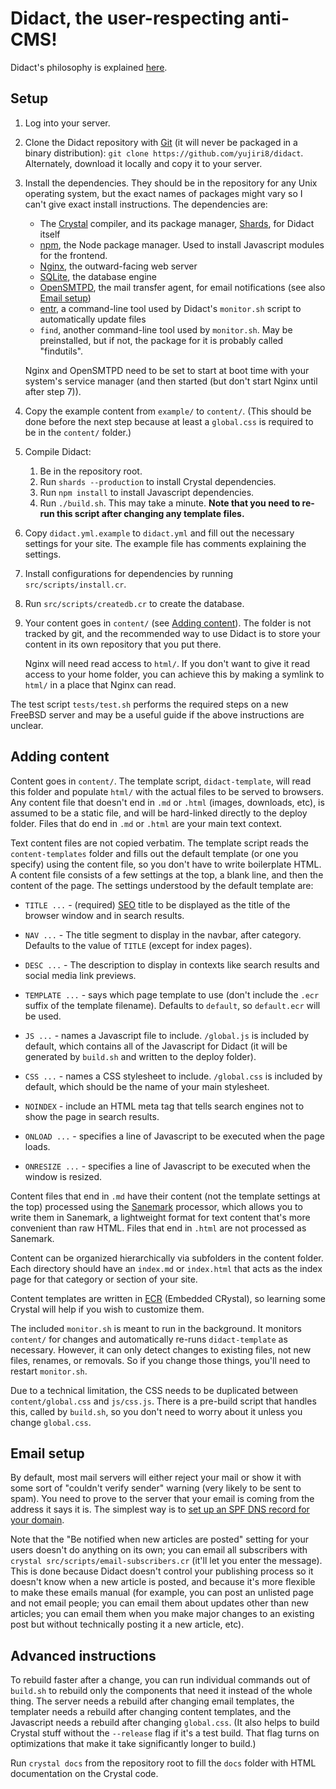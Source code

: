 # Didact, the user-respecting anti-CMS!

Didact's philosophy is explained [here](https://yujiri.xyz/didact).

## Setup

1. Log into your server.

2. Clone the Didact repository with [Git](https://git-scm.com) (it will never be packaged in a binary distribution): `git clone https://github.com/yujiri8/didact`. Alternately, download it locally and copy it to your server.

3. Install the dependencies. They should be in the repository for any Unix operating system, but the exact names of packages might vary so I can't give exact install instructions. The dependencies are:

	* The [Crystal](https://crystal-lang.org) compiler, and its package manager, [Shards](https://github.com/crystal-lang/shards), for Didact itself
	* [npm](https://npm.org), the Node package manager. Used to install Javascript modules for the frontend.
	* [Nginx](https://nginx.org), the outward-facing web server
	* [SQLite](https://sqlite.org), the database engine
	* [OpenSMTPD](https://opensmtpd.org), the mail transfer agent, for email notifications (see also [Email setup](#email-setup))
	* [entr](https://entrproject.org), a command-line tool used by Didact's `monitor.sh` script to automatically update files
	* `find`, another command-line tool used by `monitor.sh`. May be preinstalled, but if not, the package for it is probably called "findutils".

	Nginx and OpenSMTPD need to be set to start at boot time with your system's service manager (and then started (but don't start Nginx until after step 7)).

4. Copy the example content from `example/` to `content/`. (This should be done before the next step because at least a `global.css` is required to be in the `content/` folder.)

5. Compile Didact:

	1. Be in the repository root.
	2. Run `shards --production` to install Crystal dependencies.
	3. Run `npm install` to install Javascript dependencies.
	4. Run `./build.sh`. This may take a minute. **Note that you need to re-run this script after changing any template files.**

6. Copy `didact.yml.example` to `didact.yml` and fill out the necessary settings for your site. The example file has comments explaining the settings.

7. Install configurations for dependencies by running `src/scripts/install.cr`.

8. Run `src/scripts/createdb.cr` to create the database.

9. Your content goes in `content/` (see [Adding content](#adding-content)). The folder is not tracked by git, and the recommended way to use Didact is to store your content in its own repository that you put there.

	Nginx will need read access to `html/`. If you don't want to give it read access to your home folder, you can achieve this by making a symlink to `html/` in a place that Nginx can read.

The test script `tests/test.sh` performs the required steps on a new FreeBSD server and may be a useful guide if the above instructions are unclear.

## Adding content

Content goes in `content/`. The template script, `didact-template`, will read this folder and populate `html/` with the actual files to be served to browsers. Any content file that doesn't end in `.md` or `.html` (images, downloads, etc), is assumed to be a static file, and will be hard-linked directly to the deploy folder. Files that do end in `.md` or `.html` are your main text context.

Text content files are not copied verbatim. The template script reads the `content-templates` folder and fills out the default template (or one you specify) using the content file, so you don't have to write boilerplate HTML. A content file consists of a few settings at the top, a blank line, and then the content of the page. The settings understood by the default template are:

* `TITLE ...` - (required) [SEO](https://moz.com/beginners-guide-to-seo) title to be displayed as the title of the browser window and in search results.

* `NAV ...` - The title segment to display in the navbar, after category. Defaults to the value of `TITLE` (except for index pages).

* `DESC ...` - The description to display in contexts like search results and social media link previews.

* `TEMPLATE ...` - says which page template to use (don't include the `.ecr` suffix of the template filename). Defaults to `default`, so `default.ecr` will be used.

* `JS ...` - names a Javascript file to include. `/global.js` is included by default, which contains all of the Javascript for Didact (it will be generated by `build.sh` and written to the deploy folder).

* `CSS ...` - names a CSS stylesheet to include. `/global.css` is included by default, which should be the name of your main stylesheet.

* `NOINDEX` - include an HTML meta tag that tells search engines not to show the page in search results.

* `ONLOAD ...` - specifies a line of Javascript to be executed when the page loads.

* `ONRESIZE ...` - specifies a line of Javascript to be executed when the window is resized.

Content files that end in `.md` have their content (not the template settings at the top) processed using the [Sanemark](https://yujiri.xyz/sanemark) processor, which allows you to write them in Sanemark, a lightweight format for text content that's more convenient than raw HTML. Files that end in `.html` are not processed as Sanemark.

Content can be organized hierarchically via subfolders in the content folder. Each directory should have an `index.md` or `index.html` that acts as the index page for that category or section of your site.

Content templates are written in [ECR](https://crystal-lang.org/api/ECR.html) (Embedded CRystal), so learning some Crystal will help if you wish to customize them.

The included `monitor.sh` is meant to run in the background. It monitors `content/` for changes and automatically re-runs `didact-template` as necessary. However, it can only detect changes to existing files, not new files, renames, or removals. So if you change those things, you'll need to restart `monitor.sh`.

Due to a technical limitation, the CSS needs to be duplicated between `content/global.css` and `js/css.js`. There is a pre-build script that handles this, called by `build.sh`, so you don't need to worry about it unless you change `global.css`.

## Email setup

By default, most mail servers will either reject your mail or show it with some sort of "couldn't verify sender" warning (very likely to be sent to spam). You need to prove to the server that your email is coming from the address it says it is. The simplest way is to [set up an SPF DNS record for your domain](https://www.dmarcanalyzer.com/spf/how-to-create-an-spf-txt-record/).

Note that the "Be notified when new articles are posted" setting for your users doesn't do anything on its own; you can email all subscribers with `crystal src/scripts/email-subscribers.cr` (it'll let you enter the message). This is done because Didact doesn't control your publishing process so it doesn't know when a new article is posted, and because it's more flexible to make these emails manual (for example, you can post an unlisted page and not email people; you can email them about updates other than new articles; you can email them when you make major changes to an existing post but without technically posting it a new article, etc).

## Advanced instructions

To rebuild faster after a change, you can run individual commands out of `build.sh` to rebuild only the components that need it instead of the whole thing. The server needs a rebuild after changing email templates, the templater needs a rebuild after changing content templates, and the Javascript needs a rebuild after changing `global.css`. (It also helps to build Crystal stuff without the `--release` flag if it's a test build. That flag turns on optimizations that make it take significantly longer to build.)

Run `crystal docs` from the repository root to fill the `docs` folder with HTML documentation on the Crystal code.
